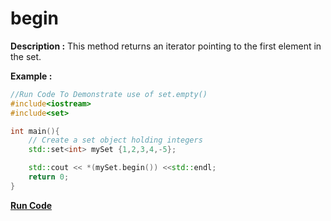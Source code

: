 # begin

**Description :**
    This method returns an iterator pointing to the first element in the set.

**Example :**
```cpp
//Run Code To Demonstrate use of set.empty()
#include<iostream>
#include<set>

int main(){
    // Create a set object holding integers
    std::set<int> mySet {1,2,3,4,-5};

    std::cout << *(mySet.begin()) <<std::endl;
    return 0;
}

```

**[Run Code](https://ideone.com/MJWTsP)**